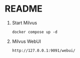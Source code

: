 # README

1. Start Milvus

    `docker compose up -d`

2. Milvus WebUI

    `http://127.0.0.1:9091/webui/`
